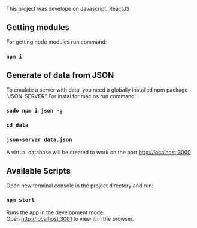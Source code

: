This project was develope on Javascript, ReactJS

## Getting modules
For getting node modules run command:

### `npm i`

## Generate of data from JSON

To emulate a server with data, you need a globally installed npm package "JSON-SERVER"
For instal for mac os run command:

### `sudo npm i json -g`
### `cd data`
### `json-server data.json`

A virtual database will be created to work on the port [http://localhost:3000](http://localhost:3000)

## Available Scripts

Open new terminal console in the project directory and run:

### `npm start`

Runs the app in the development mode.<br>
Open [http://localhost:3001](http://localhost:3001) to view it in the browser.
